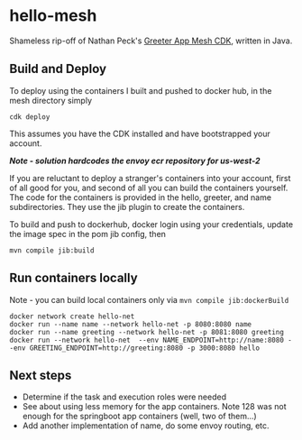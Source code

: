 # hello-mesh

Shameless rip-off of Nathan Peck's [Greeter App Mesh CDK](project), written in Java.

## Build and Deploy

To deploy using the containers I built and pushed to docker hub, in the mesh directory simply

```
cdk deploy
```

This assumes you have the CDK installed and have bootstrapped your account.

***Note - solution hardcodes the envoy ecr repository for us-west-2***

If you are reluctant to deploy a stranger's containers into your account, first of all good for you, and second of all you can build the containers yourself. The code for the containers is provided in the hello, greeter, and name subdirectories. They use the jib plugin to create the containers.

To build and push to dockerhub, docker login using your credentials, update the image spec in the pom jib config, then

```
mvn compile jib:build
```


## Run containers locally

Note - you can build local containers only via `mvn compile jib:dockerBuild`

```
docker network create hello-net
docker run --name name --network hello-net -p 8080:8080 name
docker run --name greeting --network hello-net -p 8081:8080 greeting
docker run --network hello-net  --env NAME_ENDPOINT=http://name:8080 --env GREETING_ENDPOINT=http://greeting:8080 -p 3000:8080 hello
```

## Next steps

* Determine if the task and execution roles were needed
* See about using less memory for the app containers. Note 128 was not enough
for the springboot app containers (well, two of them...)
* Add another implementation of name, do some envoy routing, etc.
